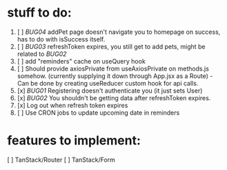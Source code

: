 # stuff to do:

1. [ ] _BUG04_ addPet page doesn't navigate you to homepage on success, has to do with isSuccess itself.
2. [ ] _BUG03_ refreshToken expires, you still get to add pets, might be related to _BUG02_
3. [ ] add "reminders" cache on useQuery hook
4. [ ] Should provide axiosPrivate from useAxiosPrivate on methods.js somehow. (currently supplying it down through App.jsx as a Route) - Can be done by creating useReducer custom hook for api calls.
5. [x] _BUG01_ Registering doesn't authenticate you (it just sets User)
6. [x] _BUG02_ You shouldn't be getting data after refreshToken expires.
7. [x] Log out when refresh token expires
8. [ ] Use CRON jobs to update upcoming date in reminders

# features to implement:

[ ] TanStack/Router
[ ] TanStack/Form
